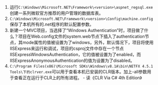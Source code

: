 1. 运行`C:\Windows\Microsoft.NET\Framework\<version>\aspnet_regsql.exe`创建一系列微软官方推荐的用户管理的数据库表。   
2. `C:\Windows\Microsoft.NET\Framework\<version>\Config\machine.config`保存了本机所有的.net程序的默认配置参数。
3. 新建一个MVC项目，当选择了“Windows Authentication”时，项目做了什么？项目在Web.config文件的system.web节点下插入了authentication节点，其mode属性的值被设置为了windows，另外，默认情况下，项目将使用IISExpress来运行和调试，项目的csproj文件中存在一个节点IISExpressWindowsAuthentication，它的值被设置为了enabled，而IISExpressAnonymousAuthentication的值为设置为了disabled。
4. `C:\Program Files(x86)\Microsoft SDKs\Windows\v8.1A\bin\NETFX 4.5.1 Tools\下的clrver.exe`可以用于查看本机已安装的CLR版本。加上-all参数用于查看正在运行于CLR上的所有进程。 - 读《CLR Via C# 4th Edition》
